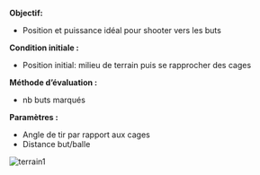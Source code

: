 **Objectif:**
- Position et puissance idéal pour shooter vers les buts

**Condition initiale :**
- Position initial: milieu de terrain puis se rapprocher des cages

**Méthode d’évaluation :**
- nb buts marqués

**Paramètres :**
- Angle de tir par rapport aux cages
- Distance but/balle

![terrain1](https://cloud.githubusercontent.com/assets/25154665/23333660/686aef24-fb8f-11e6-99ac-89f29268d3b8.jpg)
